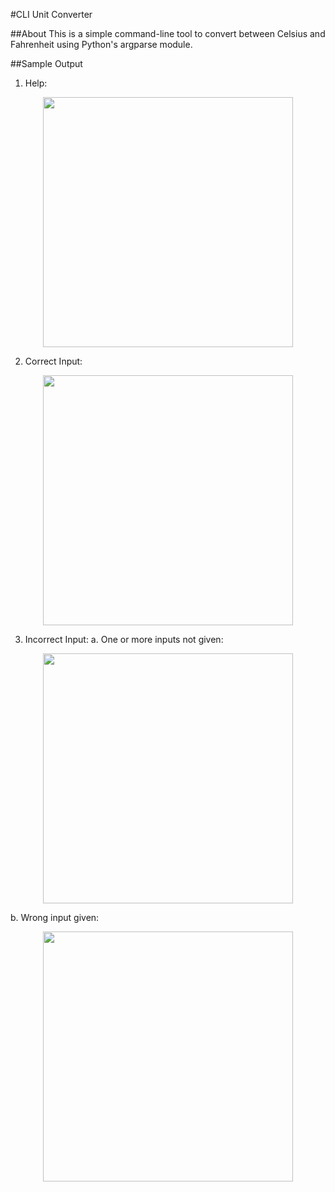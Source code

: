 #CLI Unit Converter

##About
This is a simple command-line tool to convert between Celsius and Fahrenheit using Python's argparse module.

##Sample Output

1. Help:
<p align="center">
  <img src="https://1drv.ms/i/c/9a6f1b66d3babb42/Eea0z2-iEIpPgIs5O7RYdvwB9peeve527EDIJDuqnyCKPw?e=ziq9y2" width="400"/>
</p>

2. Correct Input:
<p align="center">
  <img src="https://1drv.ms/i/c/9a6f1b66d3babb42/ERVbLjsqIU1OrOvqz0cBiawBHoiF7urD-jmFz_F02VuI_A?e=PLsOFv" width="400"/>
</p>

3. Incorrect Input:
a. One or more inputs not given:
<p align="center">
  <img src="https://1drv.ms/i/c/9a6f1b66d3babb42/EfEl3Kh4r6JNplSQSNARFjMBP_vUVg-T7l53F1b5DlBudQ?e=hzGO5b" width="400"/>
</p>
b. Wrong input given:
<p align="center">
  <img src="https://1drv.ms/i/c/9a6f1b66d3babb42/EXoU6KZIMvxIpGlf5mZByyoBhscJ4NetZN7YyKXnFT90YQ?e=is8ZOr" width="400"/>
</p>
